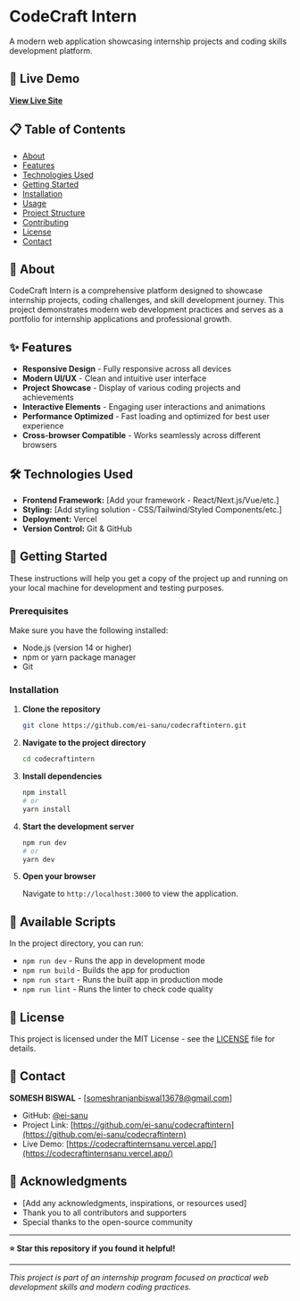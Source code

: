 # CodeCraft Intern

A modern web application showcasing internship projects and coding skills development platform.

## 🚀 Live Demo

**[View Live Site](https://codecraftinternsanu.vercel.app/)**

## 📋 Table of Contents

- [About](#about)
- [Features](#features)
- [Technologies Used](#technologies-used)
- [Getting Started](#getting-started)
- [Installation](#installation)
- [Usage](#usage)
- [Project Structure](#project-structure)
- [Contributing](#contributing)
- [License](#license)
- [Contact](#contact)

## 🎯 About

CodeCraft Intern is a comprehensive platform designed to showcase internship projects, coding challenges, and skill development journey. This project demonstrates modern web development practices and serves as a portfolio for internship applications and professional growth.

## ✨ Features

- **Responsive Design** - Fully responsive across all devices
- **Modern UI/UX** - Clean and intuitive user interface
- **Project Showcase** - Display of various coding projects and achievements
- **Interactive Elements** - Engaging user interactions and animations
- **Performance Optimized** - Fast loading and optimized for best user experience
- **Cross-browser Compatible** - Works seamlessly across different browsers

## 🛠️ Technologies Used

- **Frontend Framework:** [Add your framework - React/Next.js/Vue/etc.]
- **Styling:** [Add styling solution - CSS/Tailwind/Styled Components/etc.]
- **Deployment:** Vercel
- **Version Control:** Git & GitHub

## 🚦 Getting Started

These instructions will help you get a copy of the project up and running on your local machine for development and testing purposes.

### Prerequisites

Make sure you have the following installed:
- Node.js (version 14 or higher)
- npm or yarn package manager
- Git

### Installation

1. **Clone the repository**
   ```bash
   git clone https://github.com/ei-sanu/codecraftintern.git
   ```

2. **Navigate to the project directory**
   ```bash
   cd codecraftintern
   ```

3. **Install dependencies**
   ```bash
   npm install
   # or
   yarn install
   ```

4. **Start the development server**
   ```bash
   npm run dev
   # or
   yarn dev
   ```

5. **Open your browser**
   
   Navigate to `http://localhost:3000` to view the application.


## 🔧 Available Scripts

In the project directory, you can run:

- `npm run dev` - Runs the app in development mode
- `npm run build` - Builds the app for production
- `npm run start` - Runs the built app in production mode
- `npm run lint` - Runs the linter to check code quality


## 📝 License

This project is licensed under the MIT License - see the [LICENSE](LICENSE) file for details.

## 📧 Contact

**SOMESH BISWAL** - [someshranjanbiswal13678@gmail.com]

- GitHub: [@ei-sanu](https://github.com/ei-sanu)
- Project Link: [https://github.com/ei-sanu/codecraftintern](https://github.com/ei-sanu/codecraftintern)
- Live Demo: [https://codecraftinternsanu.vercel.app/](https://codecraftinternsanu.vercel.app/)

## 🙏 Acknowledgments

- [Add any acknowledgments, inspirations, or resources used]
- Thank you to all contributors and supporters
- Special thanks to the open-source community

---

**⭐ Star this repository if you found it helpful!**

---

*This project is part of an internship program focused on practical web development skills and modern coding practices.*
